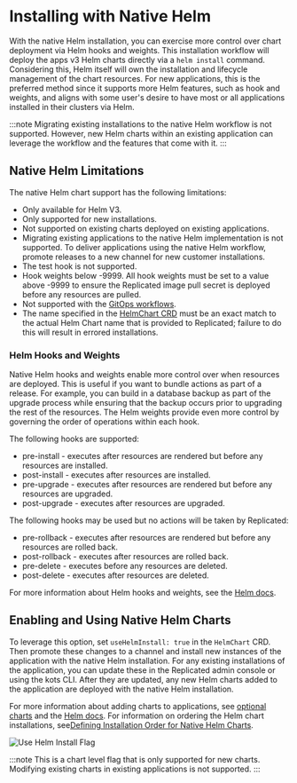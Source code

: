 # Installing with Native Helm

With the native Helm installation, you can exercise more control over chart deployment via Helm hooks and weights. This installation workflow will deploy the apps v3 Helm charts directly via a `helm install` command. Considering this, Helm itself will own the installation and lifecycle management of the chart resources. For new applications, this is the preferred method since it supports more Helm features, such as hook and weights, and aligns with some user's desire to have most or all applications installed in their clusters via Helm.

:::note
Migrating existing installations to the native Helm workflow is not supported. However, new Helm charts within an existing application can leverage the workflow and the features that come with it.
:::

## Native Helm Limitations
The native Helm chart support has the following limitations:
* Only available for Helm V3.
* Only supported for new installations.
* Not supported on existing charts deployed on existing applications.
* Migrating existing applications to the native Helm implementation is not supported. To deliver applications using the native Helm workflow, promote releases to a new channel for new customer installations.
* The test hook is not supported.
* Hook weights below -9999. All hook weights must be set to a value above -9999 to ensure the Replicated image pull secret is deployed before any resources are pulled.
* Not supported with the [GitOps workflows](../enterprise/gitops-single-app-workflow).
* The name specified in the [HelmChart CRD](/reference/custom-resource-helmchart) must be an exact match to the actual Helm Chart name that is provided to Replicated; failure to do this will result in errored installations. 

### Helm Hooks and Weights

Native Helm hooks and weights enable more control over when resources are deployed. This is useful if you want to bundle actions as part of a release. For example, you can build in a database backup as part of the upgrade process while ensuring that the backup occurs prior to upgrading the rest of the resources. The Helm weights provide even more control by governing the order of operations within each hook.

The following hooks are supported:
* pre-install - executes after resources are rendered but before any resources are installed.
* post-install - executes after resources are installed.
* pre-upgrade - executes after resources are rendered but before any resources are upgraded.
* post-upgrade - executes after resources are upgraded.

The following hooks may be used but no actions will be taken by Replicated:
* pre-rollback - executes after resources are rendered but before any resources are rolled back.
* post-rollback - executes after resources are rolled back.
* pre-delete - executes before any resources are deleted.
* post-delete - executes after resources are deleted.

For more information about Helm hooks and weights, see the [Helm docs](https://helm.sh/docs/topics/charts_hooks/).

## Enabling and Using Native Helm Charts

To leverage this option, set `useHelmInstall: true` in the `HelmChart` CRD. Then promote these changes to a channel and install new instances of the application with the native Helm installation. For any existing installations of the application, you can update these in the Replicated admin console or using the kots CLI. After they are updated, any new Helm charts added to the application are deployed with the native Helm installation.

For more information about adding charts to applications, see [optional charts](helm-optional-charts) and the [Helm docs](https://helm.sh/docs/topics/charts/). For information on ordering the Helm chart installations, see[Defining Installation Order for Native Helm Charts](https://docs.replicated.com/vendor/helm-native-helm-install-order).

![Use Helm Install Flag](/images/vendor-use-helm-install-flag.png)

:::note
This is a chart level flag that is only supported for new charts. Modifying existing charts in existing applications is not supported.
:::

